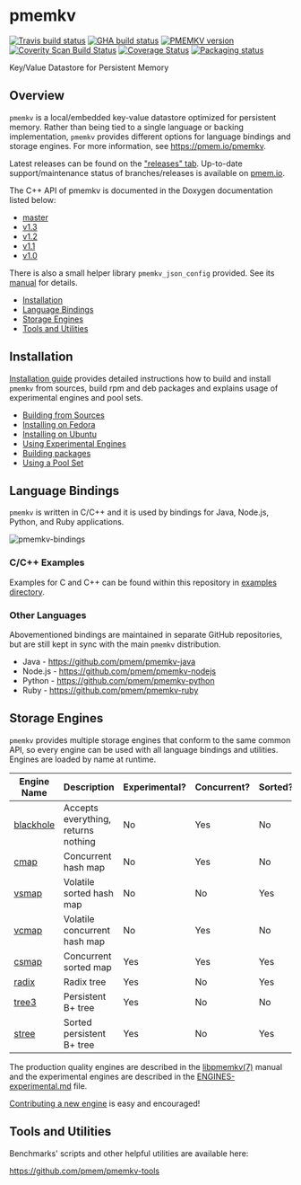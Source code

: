 # pmemkv

[![Travis build status](https://travis-ci.org/pmem/pmemkv.svg?branch=master)](https://travis-ci.org/pmem/pmemkv)
[![GHA build status](https://github.com/pmem/pmemkv/workflows/pmemkv/badge.svg?branch=master)](https://github.com/pmem/pmemkv/actions)
[![PMEMKV version](https://img.shields.io/github/tag/pmem/pmemkv.svg)](https://github.com/pmem/pmemkv/releases/latest)
[![Coverity Scan Build Status](https://scan.coverity.com/projects/18408/badge.svg)](https://scan.coverity.com/projects/pmem-pmemkv)
[![Coverage Status](https://codecov.io/github/pmem/pmemkv/coverage.svg?branch=master)](https://codecov.io/gh/pmem/pmemkv/branch/master)
[![Packaging status](https://repology.org/badge/tiny-repos/pmemkv.svg)](https://repology.org/project/pmemkv/versions)

Key/Value Datastore for Persistent Memory

## Overview

`pmemkv` is a local/embedded key-value datastore optimized for persistent memory.
Rather than being tied to a single language or backing implementation, `pmemkv`
provides different options for language bindings and storage engines.
For more information, see https://pmem.io/pmemkv.

Latest releases can be found on the ["releases" tab](https://github.com/pmem/pmemkv/releases).
Up-to-date support/maintenance status of branches/releases is available on [pmem.io](https://pmem.io/pmemkv).

The C++ API of pmemkv is documented in the Doxygen documentation listed below:

- [master](https://pmem.io/pmemkv/master/doxygen/index.html)
- [v1.3](https://pmem.io/pmemkv/v1.3/doxygen/index.html)
- [v1.2](https://pmem.io/pmemkv/v1.2/doxygen/index.html)
- [v1.1](https://pmem.io/pmemkv/v1.1/doxygen/index.html)
- [v1.0](https://pmem.io/pmemkv/v1.0/doxygen/index.html)

There is also a small helper library `pmemkv_json_config` provided.
See its [manual](doc/libpmemkv_json_config.3.md) for details.

- [Installation](#installation)
- [Language Bindings](#language-bindings)
- [Storage Engines](#storage-engines)
- [Tools and Utilities](#tools-and-utilities)

## Installation

[Installation guide](INSTALLING.md)
provides detailed instructions how to build and install `pmemkv` from sources,
build rpm and deb packages and explains usage of experimental engines and pool sets.

- [Building from Sources](INSTALLING.md#building-from-sources)
- [Installing on Fedora](INSTALLING.md#installing-on-fedora)
- [Installing on Ubuntu](INSTALLING.md#installing-on-ubuntu)
- [Using Experimental Engines](INSTALLING.md#using-experimental-engines)
- [Building packages](INSTALLING.md#building-packages)
- [Using a Pool Set](INSTALLING.md#using-a-pool-set)

## Language Bindings

`pmemkv` is written in C/C++ and it is used by bindings for Java, Node.js,
Python, and Ruby applications.

![pmemkv-bindings](https://user-images.githubusercontent.com/12031346/65962933-ff6bfc00-e459-11e9-9552-d6326e9c0684.png)

### C/C++ Examples

Examples for C and C++ can be found within this repository in [examples directory](./examples/).

### Other Languages

Abovementioned bindings are maintained in separate GitHub repositories, but are still kept
in sync with the main `pmemkv` distribution.

* Java - https://github.com/pmem/pmemkv-java
* Node.js - https://github.com/pmem/pmemkv-nodejs
* Python - https://github.com/pmem/pmemkv-python
* Ruby - https://github.com/pmem/pmemkv-ruby

## Storage Engines

`pmemkv` provides multiple storage engines that conform to the same common API, so every engine can be used with
all language bindings and utilities. Engines are loaded by name at runtime.

| Engine Name  | Description | Experimental? | Concurrent? | Sorted? |
| ------------ | ----------- | ------------- | ----------- | ------- |
| [blackhole](doc/libpmemkv.7.md#blackhole) | Accepts everything, returns nothing | No | Yes | No |
| [cmap](doc/libpmemkv.7.md#cmap) | Concurrent hash map | No | Yes | No |
| [vsmap](doc/libpmemkv.7.md#vsmap) | Volatile sorted hash map | No | No | Yes |
| [vcmap](doc/libpmemkv.7.md#vcmap) | Volatile concurrent hash map | No | Yes | No |
| [csmap](ENGINES-experimental.md#csmap) | Concurrent sorted map | Yes | Yes | Yes |
| [radix](ENGINES-experimental.md#radix) | Radix tree | Yes | No | Yes |
| [tree3](ENGINES-experimental.md#tree3) | Persistent B+ tree | Yes | No | No |
| [stree](ENGINES-experimental.md#stree) | Sorted persistent B+ tree | Yes | No | Yes |

The production quality engines are described in the [libpmemkv(7)](doc/libpmemkv.7.md#engines) manual
and the experimental engines are described in the [ENGINES-experimental.md](ENGINES-experimental.md) file.

[Contributing a new engine](CONTRIBUTING.md#creating-new-engines) is easy and encouraged!

## Tools and Utilities

Benchmarks' scripts and other helpful utilities are available here:

https://github.com/pmem/pmemkv-tools
